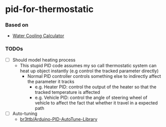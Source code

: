 pid-for-thermostatic
====================
### Based on
- [Water Cooling Calculator](https://www.omnicalculator.com/food/water-cooling)
### TODOs
- [ ] Should model heating process
  - This stupid PID code assumes my so call thermostatic system can heat up object instantly (e.g control the tracked parameter directly)
    - Normal PID controller controls something else to indirectly affect the parameter it tracks
      - e.g. Heater PID: control the output of the heater so that the tracked temperature is affected
      - e.g. Vehicle PID: control the angle of steering wheel of vehicle to affect the fact that whether it travel in a expected path
- [ ] Auto-tuning
  - [br3ttb/Arduino-PID-AutoTune-Library](https://github.com/br3ttb/Arduino-PID-AutoTune-Library)
